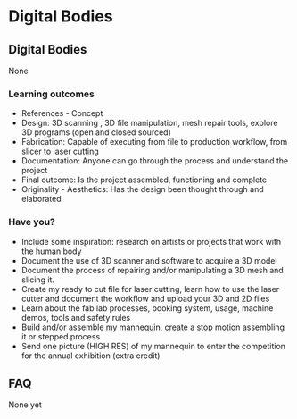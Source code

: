 # Digital Bodies

## Digital Bodies

None
### Learning outcomes

* References - Concept
* Design: 3D scanning , 3D file manipulation, mesh repair tools, explore 3D programs (open and closed sourced)
* Fabrication: Capable of executing from file to production workflow, from slicer to laser cutting
* Documentation: Anyone can go through the process and understand the project
* Final outcome: Is the project assembled, functioning and complete
* Originality - Aesthetics: Has the design been thought through and elaborated

### Have you?

* Include some inspiration: research on artists or projects that work with the human body
* Document the use of 3D scanner and software to acquire a 3D model
* Document the process of repairing and/or manipulating a 3D mesh and slicing it.
* Create my ready to cut file for laser cutting, learn how to use the laser cutter and document the workflow and upload your 3D and 2D files
* Learn about the fab lab processes, booking system, usage, machine demos, tools and safety rules
* Build and/or assemble my mannequin, create a stop motion assembling it or stepped process
* Send one picture (HIGH RES) of my mannequin to enter the competition for the annual exhibition (extra credit)

## FAQ

None yet

